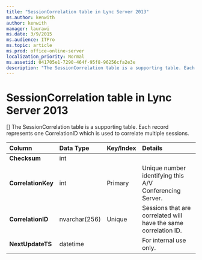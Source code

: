 ```yaml
---
title: "SessionCorrelation table in Lync Server 2013"
ms.author: kenwith
author: kenwith
manager: laurawi
ms.date: 3/9/2015
ms.audience: ITPro
ms.topic: article
ms.prod: office-online-server
localization_priority: Normal
ms.assetid: 041705e1-7290-464f-95f8-96256cfa2e3e
description: "The SessionCorrelation table is a supporting table. Each record represents one CorrelationID which is used to correlate multiple sessions."
---
```


# SessionCorrelation table in Lync Server 2013
[]
The SessionCorrelation table is a supporting table. Each record represents one CorrelationID which is used to correlate multiple sessions. 
  
|****Column****|****Data Type****|****Key/Index****|****Details****|
|:-----|:-----|:-----|:-----|
|**Checksum** <br/> |int  <br/> |||
|**CorrelationKey** <br/> |int  <br/> |Primary  <br/> |Unique number identifying this A/V Conferencing Server.  <br/> |
|**CorrelationID** <br/> |nvarchar(256)  <br/> |Unique  <br/> |Sessions that are correlated will have the same correlation ID.  <br/> |
|**NextUpdateTS** <br/> |datetime  <br/> | <br/> |For internal use only.  <br/> |
   

